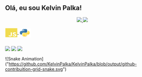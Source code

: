 ## Olá, eu sou Kelvin Palka!
<div align="center">
  <a href="https://github.com/KelvinPalka">
  <img height="180em" src="https://github-readme-stats.vercel.app/api?username=KelvinPalka&show_icons=true&theme=dark&include_all_commits=true&count_private=true"/>
  <img height="180em" src="https://github-readme-stats.vercel.app/api/top-langs/?username=KelvinPalka&layout=compact&theme=dark)"/>
</div>
  <div style="display: inline_block"><br>
  <img align="center" alt="Palka-Js" height="30" width="40" src="https://raw.githubusercontent.com/devicons/devicon/master/icons/javascript/javascript-plain.svg">
  <img align="center" alt="Palka-Python" height="30" width="40" src="https://raw.githubusercontent.com/devicons/devicon/master/icons/python/python-original.svg">
</div>

  
  ##
  
  <div> 
  <a href="https://www.youtube.com/channel/UC_-uuuZbY0AAt9CViNzvc-Q" target="_blank"><img src="https://img.shields.io/badge/YouTube-FF0000?style=for-the-badge&logo=youtube&logoColor=white" target="_blank"></a>
  <a href="https://instagram.com/KelvinPalka" target="_blank"><img src="https://img.shields.io/badge/-Instagram-%23E4405F?style=for-the-badge&logo=instagram&logoColor=white" target="_blank"></a>
  <a href = "mailto:contatorafaballerini@gmail.com"><img src="https://img.shields.io/badge/-Gmail-%23333?style=for-the-badge&logo=gmail&logoColor=white" target="_blank"></a>
</div>

  ![Snake Animation] ("https://github.com/KelvinPalka/KelvinPalka/blob/output/github-contribuition-grid-snake.svg")
  
